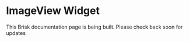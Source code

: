 # ImageView Widget  
  
This Brisk documentation page is being built. Please check back soon for updates 
